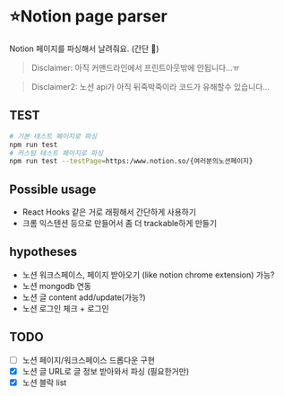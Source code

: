 # ⭐️Notion page parser

Notion 페이지를 파싱해서 날려줘요. (간단 🙊)

> Disclaimer: 아직 커맨드라인에서 프린트아웃밖에 안됩니다...ㅠ

> Disclaimer2: 노션 api가 아직 뒤죽박죽이라 코드가 유해할수 있습니다...

## TEST

```bash
# 기본 테스트 페이지로 파싱
npm run test
# 커스텀 테스트 페이지로 파싱
npm run test --testPage=https:/www.notion.so/{여러분의노션페이지}
```

## Possible usage

- React Hooks 같은 거로 래핑해서 간단하게 사용하기
- 크롬 익스텐션 등으로 만들어서 좀 더 trackable하게 만들기

## hypotheses

- 노션 워크스페이스, 페이지 받아오기 (like notion chrome extension) 가능?
- 노션 mongodb 연동
- 노션 글 content add/update(가능?)
- 노션 로그인 체크 + 로그인

## TODO

- [ ] 노션 페이지/워크스페이스 드롭다운 구현
- [x] 노션 글 URL로 글 정보 받아와서 파싱 (필요한거만)
- [x] 노션 블락 list
